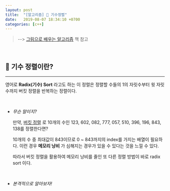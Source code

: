 ```yaml
---
layout: post
title:  "[알고리즘] 🐾 기수정렬"
date:   2019-08-07 18:34:10 +0700
categories: [c++]
---
```


> --> [그림으로 배우는 알고리즘](https://www.aladin.co.kr/shop/wproduct.aspx?ItemId=85969851) 책 참고

<br>

## 🐾 기수 정렬이란?
---

영어로 __Radix(기수) Sort__ 라고도 하는 이 정렬은 정렬할 수들의 1의 자릿수부터 윗 자릿수까지 버킷 정렬을 반복하는 정렬이다.

<br>

- _무슨 말이지?_

	만약, [버킷 정렬](https://choheeis.github.io/c++/2019/08/07/%EB%B2%84%ED%82%B7%EC%A0%95%EB%A0%AC.html) 로 10개의 수인 123, 602, 082, 777, 057, 510, 396, 196, 843, 138를 정렬한다면?

	10개의 수 중 최대값이 843이므로 0 ~ 843까지의 index를 가지는 배열이 필요하다. 이런 경우 __메모리 낭비__ 가 심해지는 경우가 있을 수 있다는 것을 느낄 수 있다.

	따라서 버킷 정렬을 활용하여 메모리 낭비를 줄인 또 다른 정렬 방법이 바로 radix sort 이다.

	<br>

- _본격적으로 알아보자!_








